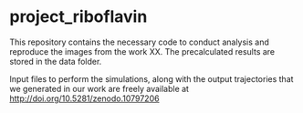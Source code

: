 # project_riboflavin

This repository contains the necessary code to conduct analysis and reproduce the images from the work XX. 
The precalculated results are stored in the data folder. 

Input files to perform the simulations, along with the output trajectories that we generated in our work are freely available at http://doi.org/10.5281/zenodo.10797206
